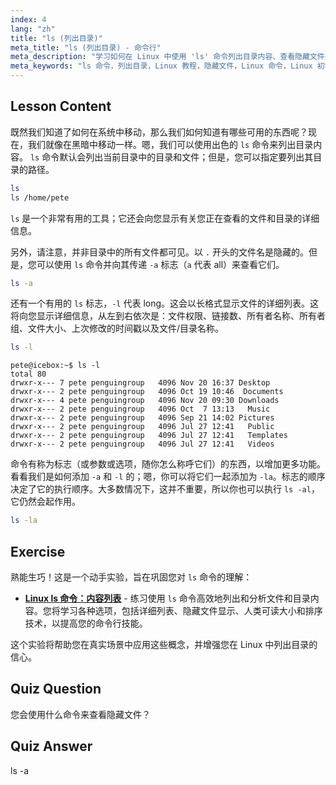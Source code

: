 ```yaml
---
index: 4
lang: "zh"
title: "ls (列出目录)"
meta_title: "ls (列出目录) - 命令行"
meta_description: "学习如何在 Linux 中使用 'ls' 命令列出目录内容、查看隐藏文件并理解文件详细信息。提高您的 Linux 命令行技能！"
meta_keywords: "ls 命令，列出目录，Linux 教程，隐藏文件，Linux 命令，Linux 初学者，Linux 指南"
---
```


## Lesson Content

既然我们知道了如何在系统中移动，那么我们如何知道有哪些可用的东西呢？现在，我们就像在黑暗中移动一样。嗯，我们可以使用出色的 `ls` 命令来列出目录内容。 `ls` 命令默认会列出当前目录中的目录和文件；但是，您可以指定要列出其目录的路径。

```bash
ls
ls /home/pete
```

`ls` 是一个非常有用的工具；它还会向您显示有关您正在查看的文件和目录的详细信息。

另外，请注意，并非目录中的所有文件都可见。以 `.` 开头的文件名是隐藏的。但是，您可以使用 `ls` 命令并向其传递 `-a` 标志（`a` 代表 all）来查看它们。

```bash
ls -a
```

还有一个有用的 `ls` 标志，`-l` 代表 long。这会以长格式显示文件的详细列表。这将向您显示详细信息，从左到右依次是：文件权限、链接数、所有者名称、所有者组、文件大小、上次修改的时间戳以及文件/目录名称。

```bash
ls -l
```

```plaintext
pete@icebox:~$ ls -l
total 80
drwxr-x--- 7 pete penguingroup   4096 Nov 20 16:37 Desktop
drwxr-x--- 2 pete penguingroup   4096 Oct 19 10:46  Documents
drwxr-x--- 4 pete penguingroup   4096 Nov 20 09:30 Downloads
drwxr-x--- 2 pete penguingroup   4096 Oct  7 13:13   Music
drwxr-x--- 2 pete penguingroup   4096 Sep 21 14:02 Pictures
drwxr-x--- 2 pete penguingroup   4096 Jul 27 12:41   Public
drwxr-x--- 2 pete penguingroup   4096 Jul 27 12:41   Templates
drwxr-x--- 2 pete penguingroup   4096 Jul 27 12:41   Videos
```

命令有称为标志（或参数或选项，随你怎么称呼它们）的东西，以增加更多功能。看看我们是如何添加 `-a` 和 `-l` 的；嗯，你可以将它们一起添加为 `-la`。标志的顺序决定了它的执行顺序。大多数情况下，这并不重要，所以你也可以执行 `ls -al`，它仍然会起作用。

```bash
ls -la
```

## Exercise

熟能生巧！这是一个动手实验，旨在巩固您对 `ls` 命令的理解：

- **[Linux ls 命令：内容列表](https://labex.io/zh/labs/linux-linux-ls-command-content-listing-219205)** - 练习使用 `ls` 命令高效地列出和分析文件和目录内容。您将学习各种选项，包括详细列表、隐藏文件显示、人类可读大小和排序技术，以提高您的命令行技能。

这个实验将帮助您在真实场景中应用这些概念，并增强您在 Linux 中列出目录的信心。

## Quiz Question

您会使用什么命令来查看隐藏文件？

## Quiz Answer

ls -a
